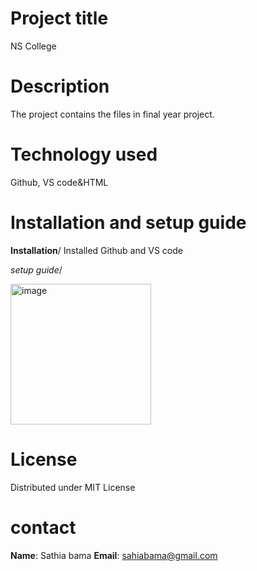 # Project title
NS College

# Description
The project contains the files in final year project.

# Technology used
Github, VS code&HTML

# Installation and setup guide
**Installation**/
Installed Github and VS code

*setup guide*/

<img width="225" height="225" alt="image" src="https://github.com/user-attachments/assets/2d2cf35a-79e7-4f26-ba34-e94e6258c91c" />

# License
Distributed under MIT License

# contact
**Name**: Sathia bama
**Email**: sahiabama@gmail.com
